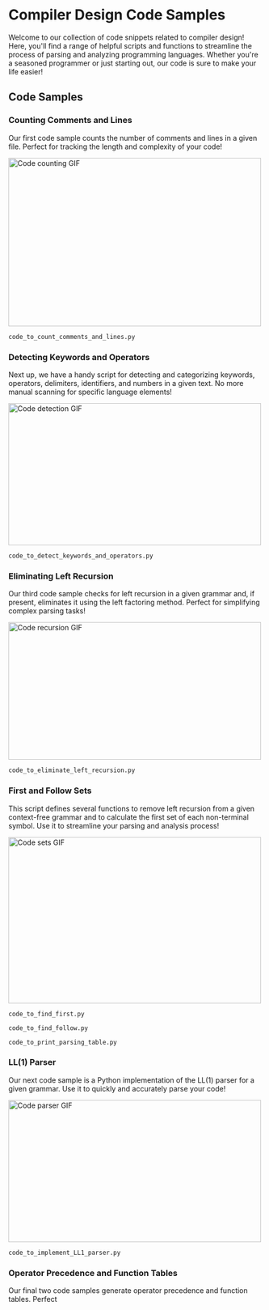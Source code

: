 <!DOCTYPE html>
<html>
<head>
  <title>Compiler Design Code Samples</title>
</head>
<body>
  <h1>Compiler Design Code Samples</h1>

  <p>Welcome to our collection of code snippets related to compiler design! Here, you'll find a range of helpful scripts and functions to streamline the process of parsing and analyzing programming languages. Whether you're a seasoned programmer or just starting out, our code is sure to make your life easier!</p>

  <h2>Code Samples</h2>

  <h3>Counting Comments and Lines</h3>
  <p>Our first code sample counts the number of comments and lines in a given file. Perfect for tracking the length and complexity of your code!</p>
  <img src="https://media.giphy.com/media/LmNwrBhejkK9EFP504/giphy.gif" alt="Code counting GIF" width="500" height="333">
  <p><code>code_to_count_comments_and_lines.py</code></p>

  <h3>Detecting Keywords and Operators</h3>
  <p>Next up, we have a handy script for detecting and categorizing keywords, operators, delimiters, identifiers, and numbers in a given text. No more manual scanning for specific language elements!</p>
  <img src="https://media.giphy.com/media/35hM1rGvhw8lG/giphy.gif" alt="Code detection GIF" width="500" height="281">
  <p><code>code_to_detect_keywords_and_operators.py</code></p>

  <h3>Eliminating Left Recursion</h3>
  <p>Our third code sample checks for left recursion in a given grammar and, if present, eliminates it using the left factoring method. Perfect for simplifying complex parsing tasks!</p>
  <img src="https://media.giphy.com/media/NnGGHE0muVqpO/giphy.gif" alt="Code recursion GIF" width="500" height="272">
  <p><code>code_to_eliminate_left_recursion.py</code></p>

  <h3>First and Follow Sets</h3>
  <p>This script defines several functions to remove left recursion from a given context-free grammar and to calculate the first set of each non-terminal symbol. Use it to streamline your parsing and analysis process!</p>
  <img src="https://media.giphy.com/media/5Zesu5VPNGJlm/giphy.gif" alt="Code sets GIF" width="500" height="329">
  <p><code>code_to_find_first.py</code></p>
  <p><code>code_to_find_follow.py</code></p>
  <p><code>code_to_print_parsing_table.py</code></p>

  <h3>LL(1) Parser</h3>
  <p>Our next code sample is a Python implementation of the LL(1) parser for a given grammar. Use it to quickly and accurately parse your code!</p>
  <img src="https://media.giphy.com/media/V1Ks81qeAEzaeyI8eM/giphy.gif" alt="Code parser GIF" width="500" height="281">
  <p><code>code_to_implement_LL1_parser.py</code></p>

  <h3>Operator Precedence and Function Tables</h3>
  <p>Our final two code samples generate operator precedence and function tables. Perfect
